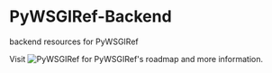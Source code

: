 # PyWSGIRef-Backend
backend resources for PyWSGIRef

Visit ![PyWSGIRef](https://leanderkafemann.github.io/PyWSGIRef-Backend/roadmap) for PyWSGIRef's roadmap and more information.